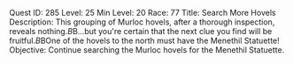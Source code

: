 Quest ID: 285
Level: 25
Min Level: 20
Race: 77
Title: Search More Hovels
Description: This grouping of Murloc hovels, after a thorough inspection, reveals nothing.$B$B...but you're certain that the next clue you find will be fruitful.$B$BOne of the hovels to the north must have the Menethil Statuette!
Objective: Continue searching the Murloc hovels for the Menethil Statuette.
